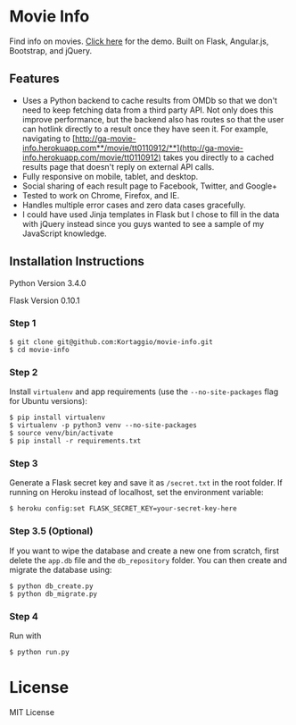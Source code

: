# Movie Info
Find info on movies. [Click here](http://ga-movie-info.herokuapp.com/) for the demo. Built on Flask, Angular.js, Bootstrap, and jQuery.

## Features
- Uses a Python backend to cache results from OMDb so that we don't need to keep fetching data from a third party API. Not only does this improve performance, but the backend also has routes so that the user can hotlink directly to a result once they have seen it. For example, navigating to [http://ga-movie-info.herokuapp.com**/movie/tt0110912/**](http://ga-movie-info.herokuapp.com/movie/tt0110912) takes you directly to a cached results page that doesn't reply on external API calls.
- Fully responsive on mobile, tablet, and desktop.
- Social sharing of each result page to Facebook, Twitter, and Google+
- Tested to work on Chrome, Firefox, and IE.
- Handles multiple error cases and zero data cases gracefully.
- I could have used Jinja templates in Flask but I chose to fill in the data with jQuery instead since you guys wanted to see a sample of my JavaScript knowledge.

## Installation Instructions

Python Version 3.4.0

Flask Version 0.10.1

### Step 1

	$ git clone git@github.com:Kortaggio/movie-info.git
	$ cd movie-info

### Step 2

Install `virtualenv` and app requirements (use the `--no-site-packages` flag for Ubuntu versions):

	$ pip install virtualenv
	$ virtualenv -p python3 venv --no-site-packages
	$ source venv/bin/activate
	$ pip install -r requirements.txt

### Step 3

Generate a Flask secret key and save it as `/secret.txt` in the root folder. If running on Heroku instead of localhost, set the environment variable:

	$ heroku config:set FLASK_SECRET_KEY=your-secret-key-here


### Step 3.5 (Optional)

If you want to wipe the database and create a new one from scratch, first delete the `app.db` file and the `db_repository` folder. You can then create and migrate the database using:

	$ python db_create.py
	$ python db_migrate.py

### Step 4

Run with

	$ python run.py

# License

MIT License
